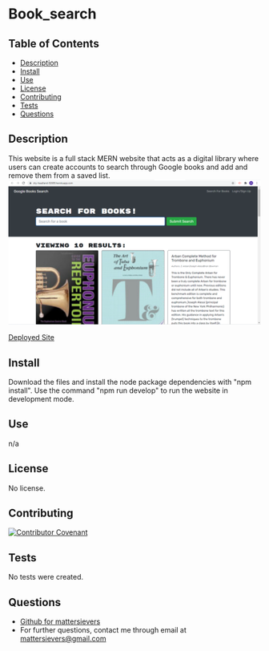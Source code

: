 
 
  # Book_search
  []()

  ## Table of Contents
  * [Description](#description)
  * [Install](#install)
  * [Use](#use)
  * [License](#license)
  * [Contributing](#contributing)
  * [Tests](#tests)
  * [Questions](#questions)

  ## Description
  This website is a full stack MERN website that  acts as a digital library where users can create accounts to search through Google books and add and remove them from a saved list.  
  ![](./client/public/homepage.png)  
  
  [Deployed Site](https://dry-headland-92689.herokuapp.com/)

  ## Install
  Download the files and install the node package dependencies with "npm install". Use the command "npm run develop" to run the website in development mode.
  
  ## Use
  n/a
  
  ## License
  No license.

  ## Contributing
  [![Contributor Covenant](https://img.shields.io/badge/Contributor%20Covenant-2.1-4baaaa.svg)](code_of_conduct.md)

  ## Tests
  No tests were created.
  
  ## Questions
  - [Github for mattersievers](http://www.github.com/mattersievers)
  - For further questions, contact me through email at mattersievers@gmail.com

